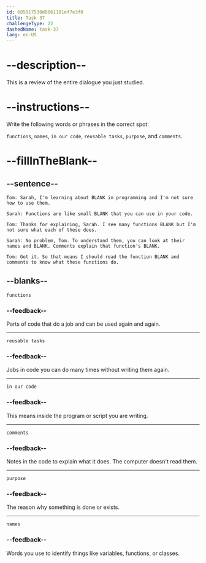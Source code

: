 ```yaml
---
id: 685917530d8061101ef7e3f0
title: Task 37
challengeType: 22
dashedName: task-37
lang: en-US
---
```


<!-- REVIEW -->

# --description--

This is a review of the entire dialogue you just studied.

# --instructions--

Write the following words or phrases in the correct spot:

`functions`, `names`, `in our code`, `reusable tasks`, `purpose`, and `comments`.

# --fillInTheBlank--

## --sentence--

`Tom: Sarah, I'm learning about BLANK in programming and I'm not sure how to use them.`

`Sarah: Functions are like small BLANK that you can use in your code.`

`Tom: Thanks for explaining, Sarah. I see many functions BLANK but I'm not sure what each of these does.`

`Sarah: No problem, Tom. To understand them, you can look at their names and BLANK. Comments explain that function's BLANK.`

`Tom: Got it. So that means I should read the function BLANK and comments to know what these functions do.`

## --blanks--

`functions`

### --feedback--

Parts of code that do a job and can be used again and again.

---

`reusable tasks`

### --feedback--

Jobs in code you can do many times without writing them again.

---

`in our code`

### --feedback--

This means inside the program or script you are writing.

---

`comments`

### --feedback--

Notes in the code to explain what it does. The computer doesn't read them.

---

`purpose`

### --feedback--

The reason why something is done or exists.

---

`names`

### --feedback--

Words you use to identify things like variables, functions, or classes.
